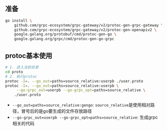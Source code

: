 
## 准备

```bash
go install \
    github.com/grpc-ecosystem/grpc-gateway/v2/protoc-gen-grpc-gateway \
    github.com/grpc-ecosystem/grpc-gateway/v2/protoc-gen-openapiv2 \
    google.golang.org/protobuf/cmd/protoc-gen-go \
    google.golang.org/grpc/cmd/protoc-gen-go-grpc
```

## protoc基本使用

```bash
# 1. 进入当前目录
cd proto  
# 2. 执行protoc
protoc -I=. --go_out=paths=source_relative:userpb ./user.proto
protoc -I=. --go_out=paths=source_relative:userpb \
     --go-grpc_out=userpb --go-grpc_opt=paths=source_relative \
    ./user.proto
```

- `--go_out=paths=source_relative:gengo`: `source_relative`是使用相对路径，冒号后的是go要生成的文件存放路径
- `--go-grpc_out=userpb --go-grpc_opt=paths=source_relative`: 生成grpc相关的代码

